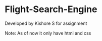 # Flight-Search-Engine

Developed by Kishore S for assignment

Note: As of now it only have html and css
